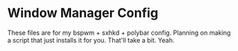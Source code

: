 # Window Manager Config
These files are for my bspwm + sxhkd + polybar config.
Planning on making a script that just installs it for you.
That'll take a bit.
Yeah.
